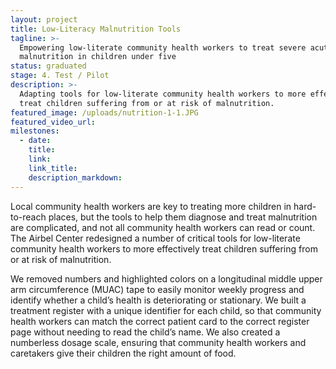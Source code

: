 ```yaml
---
layout: project
title: Low-Literacy Malnutrition Tools
tagline: >-
  Empowering low-literate community health workers to treat severe acute
  malnutrition in children under five
status: graduated
stage: 4. Test / Pilot
description: >-
  Adapting tools for low-literate community health workers to more effectively
  treat children suffering from or at risk of malnutrition.
featured_image: /uploads/nutrition-1-1.JPG
featured_video_url:
milestones:
  - date:
    title:
    link:
    link_title:
    description_markdown:
---
```


Local community health workers are key to treating more children in hard-to-reach places, but the tools to help them diagnose and treat malnutrition are complicated, and not all community health workers can read or count. The Airbel Center redesigned a number of critical tools for low-literate community health workers to more effectively treat children suffering from or at risk of malnutrition.

We removed numbers and highlighted colors on a longitudinal middle upper arm circumference (MUAC) tape to easily monitor weekly progress and identify whether a child’s health is deteriorating or stationary. We built a treatment register with a unique identifier for each child, so that community health workers can match the correct patient card to the correct register page without needing to read the child’s name. We also created a numberless dosage scale, ensuring that community health workers and caretakers give their children the right amount of food.